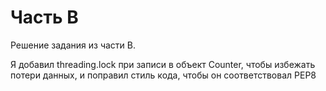 # Часть B
Решение задания из части B.

Я добавил threading.lock при записи в объект Counter, чтобы избежать потери данных, и поправил стиль кода, чтобы он соответствовал PEP8
